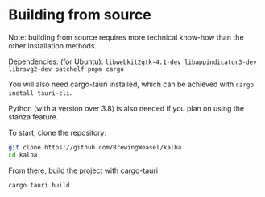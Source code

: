# Building from source

Note: building from source requires more technical know-how than the other installation methods.

Dependencies: (for Ubuntu):
`libwebkit2gtk-4.1-dev libappindicator3-dev librsvg2-dev patchelf pnpm cargo`

You will also need cargo-tauri installed, which can be achieved with `cargo install tauri-cli`.

Python (with a version over 3.8) is also needed if you plan on using the stanza feature.

To start, clone the repository:

```sh
git clone https://github.com/BrewingWeasel/kalba
cd kalba
```

From there, build the project with cargo-tauri

```sh
cargo tauri build
```
